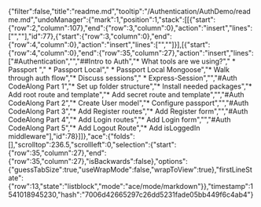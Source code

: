 {"filter":false,"title":"readme.md","tooltip":"/Authentication/AuthDemo/readme.md","undoManager":{"mark":1,"position":1,"stack":[[{"start":{"row":2,"column":107},"end":{"row":3,"column":0},"action":"insert","lines":["",""],"id":77},{"start":{"row":3,"column":0},"end":{"row":4,"column":0},"action":"insert","lines":["",""]}],[{"start":{"row":4,"column":0},"end":{"row":35,"column":27},"action":"insert","lines":["#Authentication","","##Intro to Auth","* What tools are we using?","    * Passport ","    * Passport Local","    * Passport Local Mongoose","* Walk through auth flow","* Discuss sessions","    * Express-Session","","#Auth CodeAlong Part 1","* Set up folder structure","* Install needed packages","* Add root route and template","* Add secret route and template","","#Auth CodeAlong Part 2","* Create User model","* Configure passport","","#Auth CodeAlong Part 3","* Add Register routes","* Add Register form","","#Auth CodeAlong Part 4","* Add Login routes","* Add Login form","","#Auth CodeAlong Part 5","* Add Logout Route","* Add isLoggedIn middleware"],"id":78}]]},"ace":{"folds":[],"scrolltop":236.5,"scrollleft":0,"selection":{"start":{"row":35,"column":27},"end":{"row":35,"column":27},"isBackwards":false},"options":{"guessTabSize":true,"useWrapMode":false,"wrapToView":true},"firstLineState":{"row":13,"state":"listblock","mode":"ace/mode/markdown"}},"timestamp":1541018945230,"hash":"7006d42665297c26dd5231fade05bb449f6c4ab4"}